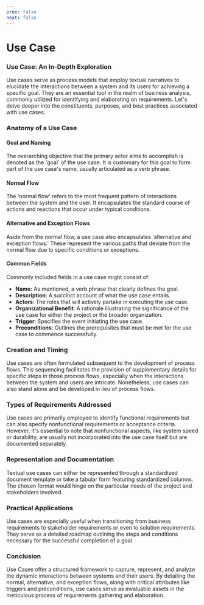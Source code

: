```yaml
---
prev: false
next: false
---
```


# Use Case

### Use Case: An In-Depth Exploration

Use cases serve as process models that employ textual narratives to elucidate the interactions between a system and its users for achieving a specific goal. They are an essential tool in the realm of business analysis, commonly utilized for identifying and elaborating on requirements. Let's delve deeper into the constituents, purposes, and best practices associated with use cases.

### Anatomy of a Use Case

#### Goal and Naming

The overarching objective that the primary actor aims to accomplish is denoted as the 'goal' of the use case. It is customary for this goal to form part of the use case's name, usually articulated as a verb phrase.

#### Normal Flow

The 'normal flow' refers to the most frequent pattern of interactions between the system and the user. It encapsulates the standard course of actions and reactions that occur under typical conditions.

#### Alternative and Exception Flows

Aside from the normal flow, a use case also encapsulates 'alternative and exception flows.' These represent the various paths that deviate from the normal flow due to specific conditions or exceptions.

#### Common Fields

Commonly included fields in a use case might consist of:

- **Name**: As mentioned, a verb phrase that clearly defines the goal.
- **Description**: A succinct account of what the use case entails.
- **Actors**: The roles that will actively partake in executing the use case.
- **Organizational Benefit**: A rationale illustrating the significance of the use case for either the project or the broader organization.
- **Trigger**: Specifies the event initiating the use case.
- **Preconditions**: Outlines the prerequisites that must be met for the use case to commence successfully.

### Creation and Timing

Use cases are often formulated subsequent to the development of process flows. This sequencing facilitates the provision of supplementary details for specific steps in those process flows, especially when the interactions between the system and users are intricate. Nonetheless, use cases can also stand alone and be developed in lieu of process flows.

### Types of Requirements Addressed

Use cases are primarily employed to identify functional requirements but can also specify nonfunctional requirements or acceptance criteria. However, it's essential to note that nonfunctional aspects, like system speed or durability, are usually not incorporated into the use case itself but are documented separately.

### Representation and Documentation

Textual use cases can either be represented through a standardized document template or take a tabular form featuring standardized columns. The chosen format would hinge on the particular needs of the project and stakeholders involved.

### Practical Applications

Use cases are especially useful when transitioning from business requirements to stakeholder requirements or even to solution requirements. They serve as a detailed roadmap outlining the steps and conditions necessary for the successful completion of a goal.

### Conclusion

Use Cases offer a structured framework to capture, represent, and analyze the dynamic interactions between systems and their users. By detailing the normal, alternative, and exception flows, along with critical attributes like triggers and preconditions, use cases serve as invaluable assets in the meticulous process of requirements gathering and elaboration.
